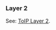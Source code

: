 ### Layer 2

<p class="c8"><span>See: </span><span class="c2"><a class="c3" href="#h.ikqr9hyt133k">ToIP Layer 2</a></span><span class="c0">.</span></p>